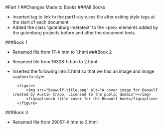 #Part 1
##Changes Made to Books
###All Books

- Inserted tag to link to the part1-style.css file after exiting style tags at the start of each document
- Added the class 'gutenburg-metatext' to the \<pre> elements added by the gutenburg projects before and after the document texts  

###Book 1

- Renamed file from 17-h.htm to 1.html
###Book 2

- Renamed file from 16328-h.htm to 2.html
- Inserted the following into 2.html so that we had an image and image caption to style

        <figure>
            <img src="beowulf-title.png" alt="A cover image for Beowulf created by Austin Crapo, Licensed to the public domain"></img>
            <figcaption>A title cover for the Beowulf book</figcaption>
        </figure>

###Book 3

- Renamed file from 29057-h.htm to 3.html
